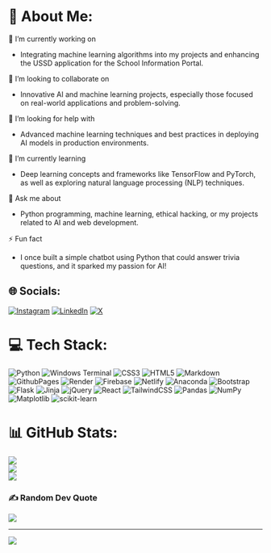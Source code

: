 # 💫 About Me:
🔭 I’m currently working on
- Integrating machine learning algorithms into my projects and enhancing the USSD application for the School Information Portal.

👯 I’m looking to collaborate on
- Innovative AI and machine learning projects, especially those focused on real-world applications and problem-solving.

🤝 I’m looking for help with
- Advanced machine learning techniques and best practices in deploying AI models in production environments.

🌱 I’m currently learning
- Deep learning concepts and frameworks like TensorFlow and PyTorch, as well as exploring natural language processing (NLP) techniques.

💬 Ask me about
- Python programming, machine learning, ethical hacking, or my projects related to AI and web development.

⚡ Fun fact
- I once built a simple chatbot using Python that could answer trivia questions, and it sparked my passion for AI!



## 🌐 Socials:
[![Instagram](https://img.shields.io/badge/Instagram-%23E4405F.svg?logo=Instagram&logoColor=white)](https://instagram.com/__tawiah) [![LinkedIn](https://img.shields.io/badge/LinkedIn-%230077B5.svg?logo=linkedin&logoColor=white)](https://linkedin.com/in/david-tawiah) [![X](https://img.shields.io/badge/X-black.svg?logo=X&logoColor=white)](https://x.com/th3milkyw4y) 

# 💻 Tech Stack:
![Python](https://img.shields.io/badge/python-3670A0?style=for-the-badge&logo=python&logoColor=ffdd54) ![Windows Terminal](https://img.shields.io/badge/Windows%20Terminal-%234D4D4D.svg?style=for-the-badge&logo=windows-terminal&logoColor=white) ![CSS3](https://img.shields.io/badge/css3-%231572B6.svg?style=for-the-badge&logo=css3&logoColor=white) ![HTML5](https://img.shields.io/badge/html5-%23E34F26.svg?style=for-the-badge&logo=html5&logoColor=white) ![Markdown](https://img.shields.io/badge/markdown-%23000000.svg?style=for-the-badge&logo=markdown&logoColor=white) ![GithubPages](https://img.shields.io/badge/github%20pages-121013?style=for-the-badge&logo=github&logoColor=white) ![Render](https://img.shields.io/badge/Render-%46E3B7.svg?style=for-the-badge&logo=render&logoColor=white) ![Firebase](https://img.shields.io/badge/firebase-%23039BE5.svg?style=for-the-badge&logo=firebase) ![Netlify](https://img.shields.io/badge/netlify-%23000000.svg?style=for-the-badge&logo=netlify&logoColor=#00C7B7) ![Anaconda](https://img.shields.io/badge/Anaconda-%2344A833.svg?style=for-the-badge&logo=anaconda&logoColor=white) ![Bootstrap](https://img.shields.io/badge/bootstrap-%238511FA.svg?style=for-the-badge&logo=bootstrap&logoColor=white) ![Flask](https://img.shields.io/badge/flask-%23000.svg?style=for-the-badge&logo=flask&logoColor=white) ![Jinja](https://img.shields.io/badge/jinja-white.svg?style=for-the-badge&logo=jinja&logoColor=black) ![jQuery](https://img.shields.io/badge/jquery-%230769AD.svg?style=for-the-badge&logo=jquery&logoColor=white) ![React](https://img.shields.io/badge/react-%2320232a.svg?style=for-the-badge&logo=react&logoColor=%2361DAFB) ![TailwindCSS](https://img.shields.io/badge/tailwindcss-%2338B2AC.svg?style=for-the-badge&logo=tailwind-css&logoColor=white) ![Pandas](https://img.shields.io/badge/pandas-%23150458.svg?style=for-the-badge&logo=pandas&logoColor=white) ![NumPy](https://img.shields.io/badge/numpy-%23013243.svg?style=for-the-badge&logo=numpy&logoColor=white) ![Matplotlib](https://img.shields.io/badge/Matplotlib-%23ffffff.svg?style=for-the-badge&logo=Matplotlib&logoColor=black) ![scikit-learn](https://img.shields.io/badge/scikit--learn-%23F7931E.svg?style=for-the-badge&logo=scikit-learn&logoColor=white)
# 📊 GitHub Stats:
![](https://github-readme-stats.vercel.app/api?username=tawiahnyt&theme=dark&hide_border=false&include_all_commits=true&count_private=false)<br/>
![](https://github-readme-streak-stats.herokuapp.com/?user=tawiahnyt&theme=dark&hide_border=false)<br/>
![](https://github-readme-stats.vercel.app/api/top-langs/?username=tawiahnyt&theme=dark&hide_border=false&include_all_commits=true&count_private=false&layout=compact)

### ✍️ Random Dev Quote
![](https://quotes-github-readme.vercel.app/api?type=horizontal&theme=radical)

---
[![](https://visitcount.itsvg.in/api?id=tawiahnyt&icon=0&color=0)](https://visitcount.itsvg.in)

<!-- Proudly created with GPRM ( https://gprm.itsvg.in ) -->
